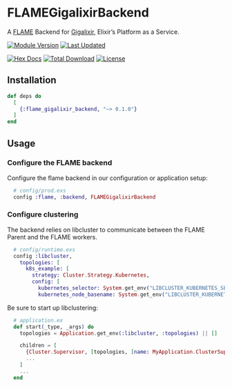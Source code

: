 # FLAMEGigalixirBackend

A [FLAME](https://github.com/phoenixframework/flame/tree/main) Backend for [Gigalixir](https://gigalixir.com), Elixir’s Platform as a Service.

[![Module Version](https://img.shields.io/hexpm/v/flame_gigalixir_backend.svg)](https://hex.pm/packages/flame_gigalixir_backend)
[![Last Updated](https://img.shields.io/github/last-commit/gigalixir/flame_gigalixir_backend.svg)](https://github.com/gigalixir/flame_gigalixir_backend/commits/main)

[![Hex Docs](https://img.shields.io/badge/hex-docs-lightgreen.svg)](https://hexdocs.pm/flame_gigalixir_backend/)
[![Total Download](https://img.shields.io/hexpm/dt/flame_gigalixir_backend.svg)](https://hex.pm/packages/flame_gigalixir_backend)
[![License](https://img.shields.io/hexpm/l/flame_gigalixir_backend.svg)](https://github.com/mruoss/flame_gigalixir_backend/blob/main/LICENSE)

## Installation

```elixir
def deps do
  [
    {:flame_gigalixir_backend, "~> 0.1.0"}
  ]
end
```

## Usage


### Configure the FLAME backend

Configure the flame backend in our configuration or application setup:

```elixir
  # config/prod.exs
  config :flame, :backend, FLAMEGigalixirBackend
```


### Configure clustering

The backend relies on libcluster to communicate between the FLAME Parent and the FLAME workers.

```elixir
  # config/runtime.exs
  config :libcluster,
    topologies: [
      k8s_example: [
        strategy: Cluster.Strategy.Kubernetes,
        config: [
          kubernetes_selector: System.get_env("LIBCLUSTER_KUBERNETES_SELECTOR"),
          kubernetes_node_basename: System.get_env("LIBCLUSTER_KUBERNETES_NODE_BASENAME")]]]
```

Be sure to start up libclustering:
```elixir
  # application.ex
  def start(_type, _args) do
    topologies = Application.get_env(:libcluster, :topologies) || []

    children = [
      {Cluster.Supervisor, [topologies, [name: MyApplication.ClusterSupervisor]]},
      ...
    ]
    ...
  end
```
